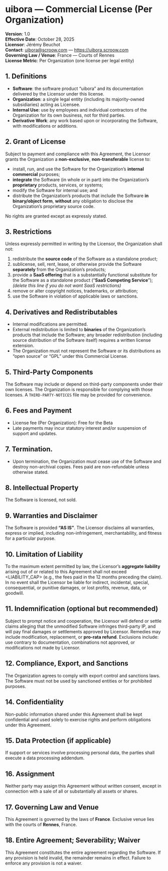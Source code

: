 # uibora — Commercial License (Per Organization)

**Version**: 1.0  
**Effective Date**: October 28, 2025  
**Licensor**: Jérémy Beuchot  
**Contact**: uibora@scroow.com — https://uibora.scroow.com  
**Governing Law / Venue**: France — Courts of Rennes  
**License Metric**: Per Organization (one license per legal entity)

## 1. Definitions
- **Software**: the software product “uibora” and its documentation delivered by the Licensor under this license.
- **Organization**: a single legal entity (including its majority-owned subsidiaries) acting as Licensee.
- **Internal Use**: use by employees and individual contractors of the Organization for its own business, not for third parties.
- **Derivative Work**: any work based upon or incorporating the Software, with modifications or additions.

## 2. Grant of License
Subject to payment and compliance with this Agreement, the Licensor grants the Organization a **non-exclusive**, **non-transferable** license to:
- install, run, and use the Software for the Organization’s **internal commercial** purposes;
- **integrate** the Software (in whole or in part) into the Organization’s **proprietary** products, services, or systems;
- modify the Software for internal use; and
- distribute the Organization’s products that include the Software **in binary/object form**, **without** any obligation to disclose the Organization’s proprietary source code.

No rights are granted except as expressly stated.

## 3. Restrictions
Unless expressly permitted in writing by the Licensor, the Organization shall not:
1. redistribute the **source code** of the Software as a standalone product;
2. sublicense, sell, rent, lease, or otherwise provide the Software **separately** from the Organization’s products;
3. provide a **SaaS offering** that is a substantially functional substitute for the Software as a standalone product (“**SaaS Competing Service**”); *(delete this line if you do not want SaaS restrictions)*  
4. remove or alter copyright notices, trademarks, or attribution;
5. use the Software in violation of applicable laws or sanctions.

## 4. Derivatives and Redistributables
- Internal modifications are permitted.
- External redistribution is limited to **binaries** of the Organization’s products that include the Software; any broader redistribution (including source distribution of the Software itself) requires a written license extension.
- The Organization must not represent the Software or its distributions as “open source” or “GPL” under this Commercial License.

## 5. Third-Party Components
The Software may include or depend on third-party components under their own licenses. The Organization is responsible for complying with those licenses. A `THIRD-PARTY-NOTICES` file may be provided for convenience.

## 6. Fees and Payment
- License fee (Per Organization): Free for the Beta
- Late payments may incur statutory interest and/or suspension of support and updates.

## 7. Termination.
- Upon termination, the Organization must cease use of the Software and destroy non-archival copies. Fees paid are non-refundable unless otherwise stated.

## 8. Intellectual Property
The Software is licensed, not sold.

## 9. Warranties and Disclaimer
The Software is provided **“AS IS”**. The Licensor disclaims all warranties, express or implied, including non-infringement, merchantability, and fitness for a particular purpose.

## 10. Limitation of Liability
To the maximum extent permitted by law, the Licensor’s **aggregate liability** arising out of or related to this Agreement shall not exceed <LIABILITY_CAP> (e.g., the fees paid in the 12 months preceding the claim). In no event shall the Licensor be liable for indirect, incidental, special, consequential, or punitive damages, or lost profits, revenue, data, or goodwill.

## 11. Indemnification (optional but recommended)
Subject to prompt notice and cooperation, the Licensor will defend or settle claims alleging that the unmodified Software infringes third-party IP, and will pay final damages or settlements approved by Licensor. Remedies may include modification, replacement, or **pro‑rata refund**. Exclusions include: use contrary to documentation, combinations not approved, or modifications not made by Licensor.

## 12. Compliance, Export, and Sanctions
The Organization agrees to comply with export control and sanctions laws. The Software must not be used by sanctioned entities or for prohibited purposes.

## 14. Confidentiality
Non-public information shared under this Agreement shall be kept confidential and used solely to exercise rights and perform obligations under this Agreement.

## 15. Data Protection (if applicable)
If support or services involve processing personal data, the parties shall execute a data processing addendum.

## 16. Assignment
Neither party may assign this Agreement without written consent, except in connection with a sale of all or substantially all assets or shares.

## 17. Governing Law and Venue
This Agreement is governed by the laws of **France**. Exclusive venue lies with the courts of **Rennes**, France.

## 18. Entire Agreement; Severability; Waiver
This Agreement constitutes the entire agreement regarding the Software. If any provision is held invalid, the remainder remains in effect. Failure to enforce any provision is not a waiver.
